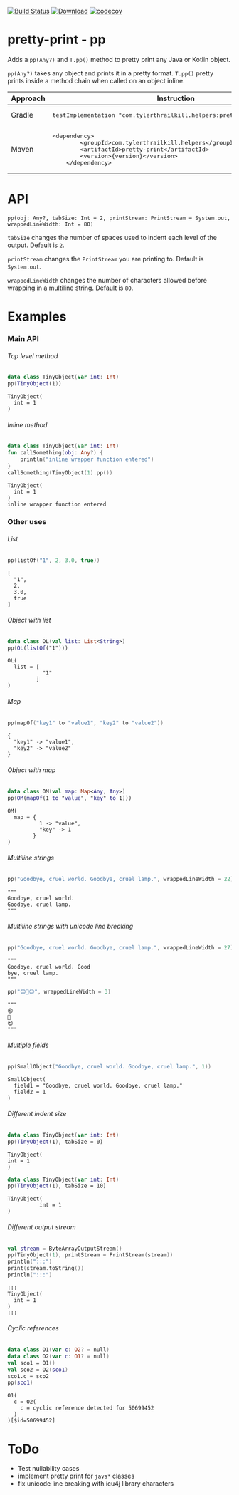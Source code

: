 [![Build Status](https://travis-ci.com/snowe2010/pretty-print.svg?branch=master)](https://travis-ci.com/snowe2010/pretty-print)
[![Download](https://api.bintray.com/packages/snowe/maven/Pretty-Print/images/download.svg)](https://bintray.com/snowe/maven/Pretty-Print/_latestVersion)
[![codecov](https://codecov.io/gh/snowe2010/pretty-print/branch/master/graph/badge.svg)](https://codecov.io/gh/snowe2010/pretty-print)

# pretty-print - pp

Adds a `pp(Any?)` and `T.pp()` method to pretty print any Java or Kotlin object.

`pp(Any?)` takes any object and prints it in a pretty format.
`T.pp()` pretty prints inside a method chain when called on an object inline.

<table>
    <thead><tr><th>Approach</th><th>Instruction</th></tr></thead>
    <tr>
        <td>Gradle</td>
        <td><pre>testImplementation "com.tylerthrailkill.helpers:pretty-print:{version}"</pre></td>
    </tr>
    <tr>
        <td>Maven<td>
    <pre>&lt;dependency&gt;
        &lt;groupId&gt;com.tylerthrailkill.helpers&lt;/groupId&gt;
        &lt;artifactId&gt;pretty-print&lt;/artifactId&gt;
        &lt;version&gt;{version}&lt;/version&gt;
    &lt;/dependency&gt;</pre>
        </td>
    </tr>
</table>

# API

`pp(obj: Any?, tabSize: Int = 2, printStream: PrintStream = System.out, wrappedLineWidth: Int = 80)`

`tabSize` changes the number of spaces used to indent each level of the output. Default is `2`.

`printStream` changes the `PrintStream` you are printing to. Default is `System.out`.

`wrappedLineWidth` changes the number of characters allowed before wrapping in a multiline string. Default is `80`.
 
# Examples

### Main API

###### Top level method

```kotlin
data class TinyObject(var int: Int)
pp(TinyObject(1))
```

```text
TinyObject(
  int = 1
)
```

###### Inline method

```kotlin
data class TinyObject(var int: Int)
fun callSomething(obj: Any?) {
    println("inline wrapper function entered")
}
callSomething(TinyObject(1).pp())
```

```
TinyObject(
  int = 1
)
inline wrapper function entered
```

### Other uses

###### List

```kotlin
pp(listOf("1", 2, 3.0, true))
```

```text
[
  "1",
  2,
  3.0,
  true
]
```

###### Object with list

```kotlin
data class OL(val list: List<String>)
pp(OL(listOf("1")))
```

```
OL(
  list = [
           "1"
         ]
)
```

###### Map

```kotlin
pp(mapOf("key1" to "value1", "key2" to "value2"))
```

```
{
  "key1" -> "value1",
  "key2" -> "value2"
}
```

###### Object with map

```kotlin
data class OM(val map: Map<Any, Any>)
pp(OM(mapOf(1 to "value", "key" to 1)))
```

```text
OM(
  map = {
          1 -> "value",
          "key" -> 1
        }
)
```

###### Multiline strings

```kotlin
pp("Goodbye, cruel world. Goodbye, cruel lamp.", wrappedLineWidth = 22)
```

```
"""
Goodbye, cruel world.
Goodbye, cruel lamp.
"""
```

###### Multiline strings with unicode line breaking

```kotlin
pp("Goodbye, cruel world. Good­bye, cruel lamp.", wrappedLineWidth = 27)
```

```
"""
Goodbye, cruel world. Good­
bye, cruel lamp.
"""
```

```kotlin
pp("😍️🥞😍️", wrappedLineWidth = 3)
```

```text
"""
😍️
🥞
😍️
"""
```

###### Multiple fields

```kotlin
pp(SmallObject("Goodbye, cruel world. Goodbye, cruel lamp.", 1))
```

```
SmallObject(
  field1 = "Goodbye, cruel world. Goodbye, cruel lamp."
  field2 = 1
)
```

###### Different indent size

```kotlin
data class TinyObject(var int: Int)
pp(TinyObject(1), tabSize = 0)
```

```text
TinyObject(
int = 1
)
```

```kotlin
data class TinyObject(var int: Int)
pp(TinyObject(1), tabSize = 10)
```

```text
TinyObject(
          int = 1
)
```

###### Different output stream

```kotlin
val stream = ByteArrayOutputStream()
pp(TinyObject(1), printStream = PrintStream(stream))
println(":::")
print(stream.toString())
println(":::")
```

```text
:::
TinyObject(
  int = 1
)
:::
```

###### Cyclic references

```kotlin
data class O1(var c: O2? = null)
data class O2(var c: O1? = null)
val sco1 = O1()
val sco2 = O2(sco1)
sco1.c = sco2
pp(sco1)
```

```text
O1(
  c = O2(
    c = cyclic reference detected for 50699452
  )
)[$id=50699452]
```

# ToDo

* Test nullability cases
* implement pretty print for `java*` classes 
* fix unicode line breaking with icu4j library characters
